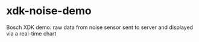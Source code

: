# xdk-noise-demo
Bosch XDK demo: raw data from noise sensor sent to server and displayed via a real-time chart
